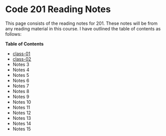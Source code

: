 # Code 201 Reading Notes
This page consists of the reading notes for 201.
These notes will be from any reading material in this course.
I have outlined the table of contents as follows:

**Table of Contents**
 - [class-01](class-01.md)
 - [class-02](class-02.md)
 - Notes 3
 - Notes 4
 - Notes 5
 - Notes 6
 - Notes 7
 - Notes 8
 - Notes 9
 - Notes 10
 - Notes 11
 - Notes 12
 - Notes 13
 - Notes 14
 - Notes 15